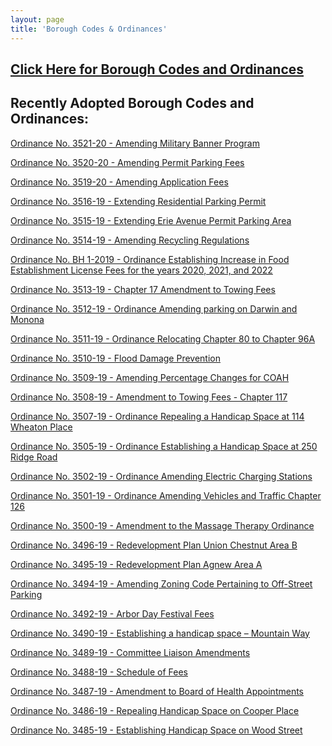```yaml
---
layout: page
title: 'Borough Codes & Ordinances'
---
```


<h2><a href="http://ecode360.com/RU0183?needHash=true">Click Here for Borough Codes and Ordinances</a></h2>

## Recently Adopted Borough Codes and Ordinances:


[Ordinance No. 3521-20 - Amending Military Banner Program](https://storage.googleapis.com/static.rutherford-nj.com/codes-ordinances/3521-20%20Military%20Banner%20Program.pdf)

[Ordinance No. 3520-20 - Amending Permit Parking Fees](https://storage.googleapis.com/static.rutherford-nj.com/codes-ordinances/3520-20%20%20Amending%20Fees%20for%20Parking.pdf)

[Ordinance No. 3519-20 - Amending Application Fees](https://storage.googleapis.com/static.rutherford-nj.com/codes-ordinances/3519-20%20Amending%20Chapter%2073.pdf)

[Ordinance No. 3516-19 - Extending Residential Parking Permit](https://storage.googleapis.com/static.rutherford-nj.com/codes-ordinances/3516-19%20Phase%202%20residential%20parking.pdf)

[Ordinance No. 3515-19 - Extending Erie Avenue Permit Parking Area](https://storage.googleapis.com/static.rutherford-nj.com/codes-ordinances/3515-19%20Expand%20Monthly%20Permit%20Parking%20-%20Erie%20Avenue.pdf)

[Ordinance No. 3514-19 - Amending Recycling Regulations](https://storage.googleapis.com/static.rutherford-nj.com/codes-ordinances/3514-19%20Ordinance%20Amending%20Chapter%2082A.pdf)

[Ordinance No. BH 1-2019 - Ordinance Establishing Increase in Food Establishment License Fees
for the years 2020, 2021, and 2022](https://storage.googleapis.com/static.rutherford-nj.com/codes-ordinances/BH1-19%20Amending%20Food%20Establishment%20License%20Fees.pdf)

[Ordinance No. 3513-19 - Chapter 17 Amendment to Towing Fees](https://storage.googleapis.com/static.rutherford-nj.com/codes-ordinances/3513-19%20Chapter%20117%20Amendment%20to%20Towing%20Fees.pdf)

[Ordinance No. 3512-19 - Ordinance Amending parking on Darwin and Monona](https://storage.googleapis.com/static.rutherford-nj.com/codes-ordinances/3512-19%20%20Ordinance%20Amending%20Chapter%20126-1.pdf)

[Ordinance No. 3511-19 - Ordinance Relocating Chapter 80 to Chapter 96A](https://storage.googleapis.com/static.rutherford-nj.com/codes-ordinances/3511-19%20%20Repealing%20Chapter%2080%20and%20Amend%20to%20Create%20Chapter%2096A.pdf)

[Ordinance No. 3510-19 - Flood Damage Prevention](https://storage.googleapis.com/static.rutherford-nj.com/codes-ordinances/3510-19%20Flood%20Damage%20Prevention.pdf)

[Ordinance No. 3509-19 - Amending Percentage Changes for COAH](https://storage.googleapis.com/static.rutherford-nj.com/codes-ordinances/3509-19%20Amending%20Percentage%20Changes%20for%20COAH.pdf)

[Ordinance No. 3508-19 - Amendment to Towing Fees - Chapter 117](https://storage.googleapis.com/static.rutherford-nj.com/codes-ordinances/3508-19%20%20Amendment%20to%20Towing%20Fees%20-%20Chapter%20117.pdf)

[Ordinance No. 3507-19 - Ordinance Repealing a Handicap Space at 114 Wheaton Place](https://storage.googleapis.com/static.rutherford-nj.com/codes-ordinances/3507-19%20repealing%20a%20handicap%20space%20-%20114%20Wheaton%20Place.pdf)

[Ordinance No. 3505-19 - Ordinance Establishing a Handicap Space at 250 Ridge Road](https://storage.googleapis.com/static.rutherford-nj.com/codes-ordinances/3505-19%20establishing%20a%20handicap%20space%20-%20250%20Ridge%20Road.pdf)

[Ordinance No. 3502-19 - Ordinance Amending Electric Charging Stations](https://storage.googleapis.com/static.rutherford-nj.com/codes-ordinances/3502-19%20Ordinance%20Amending%20Electric%20Charging%20Stations.pdf)

[Ordinance No. 3501-19 - Ordinance Amending Vehicles and Traffic Chapter 126](https://storage.googleapis.com/static.rutherford-nj.com/codes-ordinances/3501-19%20Ordinance%20Amending%20Chapter%20126.pdf)

[Ordinance No. 3500-19 - Amendment to the Massage Therapy Ordinance](https://storage.googleapis.com/static.rutherford-nj.com/codes-ordinances/3500-19%20CHAPTER%2055%20-%20Repeal%20and%20Replace.pdf)

[Ordinance No. 3496-19 - Redevelopment Plan Union Chestnut Area B](https://storage.googleapis.com/static.rutherford-nj.com/codes-ordinances/3496-19%20Redevelopment%20Plan%20-%20Union%20%26%20Chestnut%20Area%20B.pdf)

[Ordinance No. 3495-19 - Redevelopment Plan Agnew Area A](https://storage.googleapis.com/static.rutherford-nj.com/codes-ordinances/3495-19%20Redevelopment%20Plan%20-%20Agnew%20Area%20A.pdf)

[Ordinance No. 3494-19 - Amending Zoning Code Pertaining to Off-Street Parking](https://storage.googleapis.com/static.rutherford-nj.com/codes-ordinances/3494-19%20amending%20the%20zoning%20code%20pertaining%20to%20off-street%20parking_1.pdf)

[Ordinance No. 3492-19 - Arbor Day Festival Fees](https://storage.googleapis.com/static.rutherford-nj.com/codes-ordinances/3492-19%20Arbor%20Day%20Festival%20Fees.pdf)

[Ordinance No. 3490-19 - Establishing a handicap space – Mountain Way](https://storage.googleapis.com/static.rutherford-nj.com/codes-ordinances/3490-19%20Establishing%20a%20handicap%20space%20-%20Mountain%20Way.pdf)

[Ordinance No. 3489-19 - Committee Liaison Amendments](https://storage.googleapis.com/static.rutherford-nj.com/codes-ordinances/3489-19%20Proposed%20Amendments%20to%20Chapter%205-8%20-%20Committees%20(002).pdf)

[Ordinance No. 3488-19 - Schedule of Fees](https://storage.googleapis.com/static.rutherford-nj.com/codes-ordinances/3488-19%20Ordinance%20amending%20Chapter%2016-4%20and%2016-5.pdf)

[Ordinance No. 3487-19 - Amendment to Board of Health Appointments](https://storage.googleapis.com/static.rutherford-nj.com/codes-ordinances/3487-19%20Ordinance%20amending%20Chapter%2016%20BOH.pdf)

[Ordinance No. 3486-19 - Repealing Handicap Space on Cooper Place](https://storage.googleapis.com/static.rutherford-nj.com/codes-ordinances/3486-19%20repealing%20a%20handicap%20space%20on%20Cooper%20Place.pdf)

[Ordinance No. 3485-19 - Establishing Handicap Space on Wood Street](https://storage.googleapis.com/static.rutherford-nj.com/codes-ordinances/3485-19%20establishing%20a%20handicap%20space%20on%20Wood%20Street.pdf)




